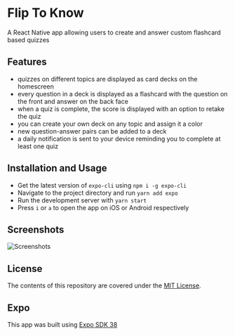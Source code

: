 # Flip To Know

A React Native app allowing users to create and answer custom flashcard based quizzes

## Features

- quizzes on different topics are displayed as card decks on the homescreen
- every question in a deck is displayed as a flashcard with the question on the front and answer on the back face
- when a quiz is complete, the score is displayed with an option to retake the quiz
- you can create your own deck on any topic and assign it a color
- new question-answer pairs can be added to a deck
- a daily notification is sent to your device reminding you to complete at least one quiz

## Installation and Usage

- Get the latest version of `expo-cli` using `npm i -g expo-cli`
- Navigate to the project directory and run `yarn add expo`
- Run the development server with `yarn start`
- Press `i` or `a` to open the app on iOS or Android respectively

## Screenshots

![Screenshots](https://drive.google.com/uc?export=view&id=1fnpai7kKlJjGVTGknI0Lp3fNYSOX1DEc)

## License

The contents of this repository are covered under the [MIT License](LICENSE).

## Expo
This app was built using [Expo SDK 38](https://dev.to/expo/expo-sdk-38-is-now-available-5aa0) 
